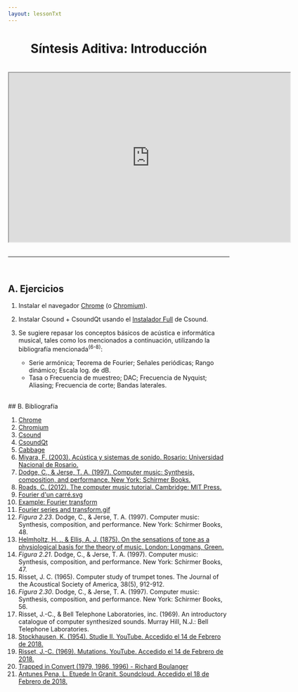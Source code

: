 ```yaml
---
layout: lessonTxt
---
```

# <center>Síntesis Aditiva: Introducción</center>

<br>

<div style="text-align: center;">
<!-- <iframe width="600" height="400" src="https://www.youtube.com/embed/BUfHG6lQLWA"></iframe> -->
<iframe src="https://docs.google.com/file/d/1G3nqC6hJzWuksssTK0V5zqcfoZACTDEq/preview" width="640" height="385" allowfullscreen="true"></iframe>
</div>
<br>
<hr>
<br>

## A. Ejercicios

1. Instalar el navegador <a href="https://www.google.com.ar/chrome/">Chrome</a> (o <a href="http://dev.chromium.org/getting-involved/download-chromium">Chromium</a>).
2. Instalar Csound + CsoundQt usando el <a href="http://csound.com/download.html">Instalador Full</a> de Csound.
3. Se sugiere repasar los conceptos básicos de acústica e informática musical, tales como los mencionados a continuación, utilizando la bibliografía mencionada<sup>(6-8)</sup>: 

      - Serie armónica; Teorema de Fourier; Señales periódicas; Rango dinámico; Escala log. de dB.
      - Tasa o Frecuencia de muestreo; DAC; Frecuencia de Nyquist; Aliasing; Frecuencia de corte; Bandas laterales.

<br>
## B. Bibliografía

1. <a href="https://www.google.com.ar/chrome/">Chrome</a>
2. <a href="http://dev.chromium.org/getting-involved/download-chromium">Chromium</a>
3. <a href="http://csound.com">Csound</a>
4. <a href="https://csoundqt.github.io/">CsoundQt</a>
5. <a href="http://cabbageaudio.com/">Cabbage</a>
6. <a href="https://www.fceia.unr.edu.ar/acustica/libro.htm">Miyara, F. (2003). Acústica y sistemas de sonido. Rosario: Universidad Nacional de Rosario.</a>
7. <a href="https://www.cengage.com/c/computer-music-synthesis-composition-and-performance-2e-dodge">Dodge, C., & Jerse, T. A. (1997). Computer music: Synthesis, composition, and performance. New York: Schirmer Books.</a>
8. <a href="https://mitpress.mit.edu/books/computer-music-tutorial">Roads, C. (2012). The computer music tutorial. Cambridge: MIT Press.</a>
9. <a href="https://commons.wikimedia.org/wiki/File:Fourier_d%27un_carr%C3%A9.svg">Fourier d'un carré.svg</a>
10. <a href="http://pgfplots.net/tikz/examples/fourier-transform/">Example: Fourier transform</a>
11. <a href="https://commons.wikimedia.org/wiki/File:Fourier_series_and_transform.gif">Fourier series and transform.gif</a>
12. <i>Figura 2.23</i>. Dodge, C., & Jerse, T. A. (1997). Computer music: Synthesis, composition, and performance. New York: Schirmer Books, 48.
13. <a href="https://archive.org/details/onsensationsofto00helmrich">Helmholtz, H. ., & Ellis, A. J. (1875). On the sensations of tone as a physiological basis for the theory of music. London: Longmans, Green.</a>
14. <i>Figura 2.21</i>. Dodge, C., & Jerse, T. A. (1997). Computer music: Synthesis, composition, and performance. New York: Schirmer Books, 47.
15. Risset, J. C. (1965). Computer study of trumpet tones. The Journal of the Acoustical Society of America, 38(5), 912-912.
16. <i>Figura 2.30</i>. Dodge, C., & Jerse, T. A. (1997). Computer music: Synthesis, composition, and performance. New York: Schirmer Books, 56.
17. Risset, J.-C., & Bell Telephone Laboratories, inc. (1969). An introductory catalogue of computer synthesized sounds. Murray Hill, N.J.: Bell Telephone Laboratories.
18. <a href="https://www.youtube.com/watch?v=_qi4hgT_d0o">Stockhausen, K. (1954). Studie II. YouTube. Accedido el 14 de Febrero de 2018.</a>
19. <a href="https://www.youtube.com/watch?v=JQRxTGLp8AY">Risset, J.-C. (1969). Mutations. YouTube. Accedido el 14 de Febrero de 2018.</a>
20. <a href="{{site.baseurl}}/lessons/sintesis_aditiva/Trapped_in_Convert.csd">Trapped in Convert (1979, 1986, 1996) - Richard Boulanger</a>
21. <a href="https://soundcloud.com/antunespena/etuede-in-granit">Antunes Pena, L. Etuede In Granit. Soundcloud. Accedido el 18 de Febrero de 2018.</a>

<br>
